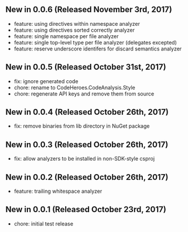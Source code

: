 ## New in 0.0.6 (Released November 3rd, 2017)
* feature: using directives within namespace analyzer
* feature: using directives sorted correctly analyzer
* feature: single namespace per file analyzer
* feature: single top-level type per file analyzer (delegates excepted)
* feature: reserve underscore identifers for discard semantics analyzer

## New in 0.0.5 (Released October 31st, 2017)
* fix: ignore generated code
* chore: rename to CodeHeroes.CodeAnalysis.Style
* chore: regenerate API keys and remove them from source

## New in 0.0.4 (Released October 26th, 2017)
* fix: remove binaries from lib directory in NuGet package

## New in 0.0.3 (Released October 26th, 2017)
* fix: allow analyzers to be installed in non-SDK-style csproj

## New in 0.0.2 (Released October 26th, 2017)
* feature: trailing whitespace analyzer

## New in 0.0.1 (Released October 23rd, 2017)
* chore: initial test release